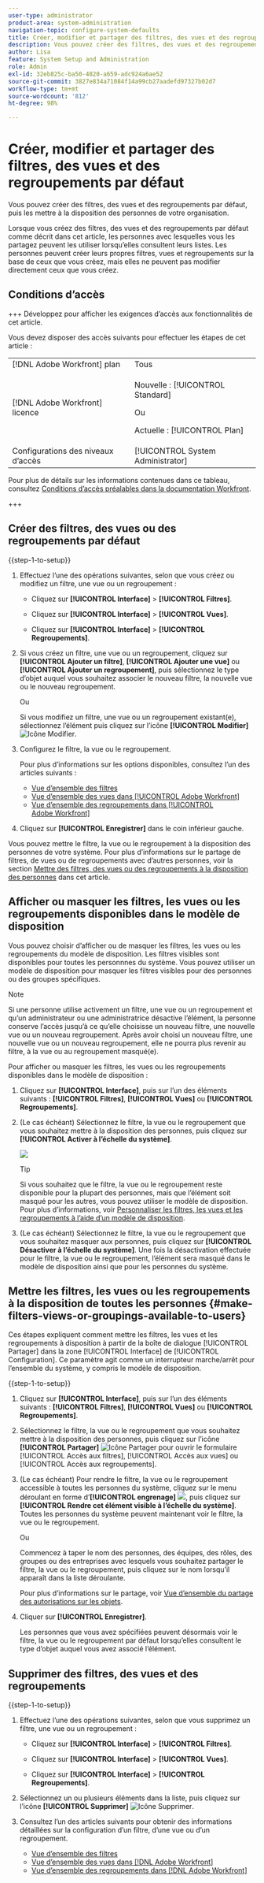 ```yaml
---
user-type: administrator
product-area: system-administration
navigation-topic: configure-system-defaults
title: Créer, modifier et partager des filtres, des vues et des regroupements par défaut
description: Vous pouvez créer des filtres, des vues et des regroupements par défaut, puis les mettre à la disposition des personnes de votre organisation.
author: Lisa
feature: System Setup and Administration
role: Admin
exl-id: 32eb825c-ba50-4820-a659-adc924a6ae52
source-git-commit: 3827e834a71084f14a99cb27aadefd97327b02d7
workflow-type: tm+mt
source-wordcount: '812'
ht-degree: 98%

---
```


# Créer, modifier et partager des filtres, des vues et des regroupements par défaut

<!--
<p data-mc-conditions="QuicksilverOrClassic.Draft mode">***DON'T DELETE, DRAFT OR HIDE THIS ARTICLE. IT IS LINKED TO THE PRODUCT, THROUGH THE CONTEXT SENSITIVE HELP LINKS. **</p>
-->

Vous pouvez créer des filtres, des vues et des regroupements par défaut, puis les mettre à la disposition des personnes de votre organisation.

Lorsque vous créez des filtres, des vues et des regroupements par défaut comme décrit dans cet article, les personnes avec lesquelles vous les partagez peuvent les utiliser lorsqu’elles consultent leurs listes. Les personnes peuvent créer leurs propres filtres, vues et regroupements sur la base de ceux que vous créez, mais elles ne peuvent pas modifier directement ceux que vous créez.

## Conditions d’accès

+++ Développez pour afficher les exigences d’accès aux fonctionnalités de cet article.

Vous devez disposer des accès suivants pour effectuer les étapes de cet article :

<table style="table-layout:auto"> 
 <col> 
 <col> 
 <tbody> 
  <tr> 
   <td role="rowheader">[!DNL Adobe Workfront] plan</td> 
   <td>Tous</td> 
  </tr> 
  <tr> 
   <td role="rowheader">[!DNL Adobe Workfront] licence</td> 
   <td><p>Nouvelle : [!UICONTROL Standard]</p>
   Ou
   <p>Actuelle : [!UICONTROL Plan]</p>
   </td> 
  </tr>
  <tr> 
  <tr> 
   <td role="rowheader">Configurations des niveaux d’accès</td> 
   <td>[!UICONTROL System Administrator]</td>
  </tr> 
 </tbody> 
</table>

Pour plus de détails sur les informations contenues dans ce tableau, consultez [Conditions d’accès préalables dans la documentation Workfront](/help/quicksilver/administration-and-setup/add-users/access-levels-and-object-permissions/access-level-requirements-in-documentation.md).

+++

## Créer des filtres, des vues ou des regroupements par défaut

{{step-1-to-setup}}

1. Effectuez l’une des opérations suivantes, selon que vous créez ou modifiez un filtre, une vue ou un regroupement :

   * Cliquez sur **[!UICONTROL Interface]** > **[!UICONTROL Filtres]**.

   * Cliquez sur **[!UICONTROL Interface]** > **[!UICONTROL Vues]**.

   * Cliquez sur **[!UICONTROL Interface]** > **[!UICONTROL Regroupements]**.

1. Si vous créez un filtre, une vue ou un regroupement, cliquez sur **[!UICONTROL Ajouter un filtre]**, **[!UICONTROL Ajouter une vue]** ou **[!UICONTROL Ajouter un regroupement]**, puis sélectionnez le type d’objet auquel vous souhaitez associer le nouveau filtre, la nouvelle vue ou le nouveau regroupement.

   Ou

   Si vous modifiez un filtre, une vue ou un regroupement existant(e), sélectionnez l’élément puis cliquez sur l’icône **[!UICONTROL Modifier]** ![Icône Modifier](assets/edit-icon.png).

1. Configurez le filtre, la vue ou le regroupement.

   Pour plus d’informations sur les options disponibles, consultez l’un des articles suivants :

   * [Vue d’ensemble des filtres](../../../reports-and-dashboards/reports/reporting-elements/filters-overview.md)
   * [Vue d’ensemble des vues dans [!UICONTROL Adobe Workfront]](../../../reports-and-dashboards/reports/reporting-elements/views-overview.md)
   * [Vue d’ensemble des regroupements dans [!UICONTROL Adobe Workfront]](../../../reports-and-dashboards/reports/reporting-elements/groupings-overview.md)

1. Cliquez sur **[!UICONTROL Enregistrer]** dans le coin inférieur gauche.

Vous pouvez mettre le filtre, la vue ou le regroupement à la disposition des personnes de votre système. Pour plus d’informations sur le partage de filtres, de vues ou de regroupements avec d’autres personnes, voir la section [Mettre des filtres, des vues ou des regroupements à la disposition des personnes](#make-filters-views-or-groupings-available-to-users) dans cet article.


## Afficher ou masquer les filtres, les vues ou les regroupements disponibles dans le modèle de disposition

Vous pouvez choisir d’afficher ou de masquer les filtres, les vues ou les regroupements du modèle de disposition. Les filtres visibles sont disponibles pour toutes les personnnes du système. Vous pouvez utiliser un modèle de disposition pour masquer les filtres visibles pour des personnes ou des groupes spécifiques.

>[!NOTE]
>
>Si une personne utilise activement un filtre, une vue ou un regroupement et qu’un administrateur ou une administratrice désactive l’élément, la personne conserve l’accès jusqu’à ce qu’elle choisisse un nouveau filtre, une nouvelle vue ou un nouveau regroupement. Après avoir choisi un nouveau filtre, une nouvelle vue ou un nouveau regroupement, elle ne pourra plus revenir au filtre, à la vue ou au regroupement masqué(e).

Pour afficher ou masquer les filtres, les vues ou les regroupements disponibles dans le modèle de disposition :

1. Cliquez sur **[!UICONTROL Interface]**, puis sur l’un des éléments suivants : **[!UICONTROL Filtres]**, **[!UICONTROL Vues]** ou **[!UICONTROL Regroupements]**.

1. (Le cas échéant) Sélectionnez le filtre, la vue ou le regroupement que vous souhaitez mettre à la disposition des personnes, puis cliquez sur **[!UICONTROL Activer à l’échelle du système]**.

   ![](assets/enable-system-wide-fvg.png)

   >[!TIP]
   >
   >Si vous souhaitez que le filtre, la vue ou le regroupement reste disponible pour la plupart des personnes, mais que l’élément soit masqué pour les autres, vous pouvez utiliser le modèle de disposition. Pour plus d’informations, voir [Personnaliser les filtres, les vues et les regroupements à l’aide d’un modèle de disposition](/help/quicksilver/administration-and-setup/customize-workfront/use-layout-templates/customize-fvg-list-controls-layout-template.md).

1. (Le cas échéant) Sélectionnez le filtre, la vue ou le regroupement que vous souhaitez masquer aux personnes, puis cliquez sur **[!UICONTROL Désactiver à l’échelle du système]**. Une fois la désactivation effectuée pour le filtre, la vue ou le regroupement, l’élément sera masqué dans le modèle de disposition ainsi que pour les personnes du système.


## Mettre les filtres, les vues ou les regroupements à la disposition de toutes les personnes {#make-filters-views-or-groupings-available-to-users}

Ces étapes expliquent comment mettre les filtres, les vues et les regroupements à disposition à partir de la boîte de dialogue [!UICONTROL Partager] dans la zone [!UICONTROL Interface] de [!UICONTROL Configuration]. Ce paramètre agit comme un interrupteur marche/arrêt pour l’ensemble du système, y compris le modèle de disposition.

{{step-1-to-setup}}

1. Cliquez sur **[!UICONTROL Interface]**, puis sur l’un des éléments suivants : **[!UICONTROL Filtres]**, **[!UICONTROL Vues]** ou **[!UICONTROL Regroupements]**.

1. Sélectionnez le filtre, la vue ou le regroupement que vous souhaitez mettre à la disposition des personnes, puis cliquez sur l’icône **[!UICONTROL Partager]** ![Icône Partager](assets/share-icon.png) pour ouvrir le formulaire [!UICONTROL Accès aux filtres], [!UICONTROL Accès aux vues] ou [!UICONTROL Accès aux regroupements].
1. (Le cas échéant) Pour rendre le filtre, la vue ou le regroupement accessible à toutes les personnes du système, cliquez sur le menu déroulant en forme d’**[!UICONTROL engrenage]** ![](assets/gear-menu-for-sharing-items.png), puis cliquez sur **[!UICONTROL Rendre cet élément visible à l’échelle du système]**. Toutes les personnes du système peuvent maintenant voir le filtre, la vue ou le regroupement.

   Ou

   Commencez à taper le nom des personnes, des équipes, des rôles, des groupes ou des entreprises avec lesquels vous souhaitez partager le filtre, la vue ou le regroupement, puis cliquez sur le nom lorsqu’il apparaît dans la liste déroulante.

   Pour plus d’informations sur le partage, voir [Vue d’ensemble du partage des autorisations sur les objets](../../../workfront-basics/grant-and-request-access-to-objects/sharing-permissions-on-objects-overview.md).

1. Cliquer sur **[!UICONTROL Enregistrer]**.

   Les personnes que vous avez spécifiées peuvent désormais voir le filtre, la vue ou le regroupement par défaut lorsqu’elles consultent le type d’objet auquel vous avez associé l’élément.

## Supprimer des filtres, des vues et des regroupements

{{step-1-to-setup}}

1. Effectuez l’une des opérations suivantes, selon que vous supprimez un filtre, une vue ou un regroupement :

   * Cliquez sur **[!UICONTROL Interface]** > **[!UICONTROL Filtres]**.

   * Cliquez sur **[!UICONTROL Interface]** > **[!UICONTROL Vues]**.

   * Cliquez sur **[!UICONTROL Interface]** > **[!UICONTROL Regroupements]**.

1. Sélectionnez un ou plusieurs éléments dans la liste, puis cliquez sur l’icône **[!UICONTROL Supprimer]** ![Icône Supprimer](assets/delete.png).
1. Consultez l’un des articles suivants pour obtenir des informations détaillées sur la configuration d’un filtre, d’une vue ou d’un regroupement.

   * [Vue d’ensemble des filtres](../../../reports-and-dashboards/reports/reporting-elements/filters-overview.md)
   * [Vue d’ensemble des vues dans  [!DNL Adobe Workfront]](../../../reports-and-dashboards/reports/reporting-elements/views-overview.md)
   * [Vue d’ensemble des regroupements dans  [!DNL Adobe Workfront]](../../../reports-and-dashboards/reports/reporting-elements/groupings-overview.md)
